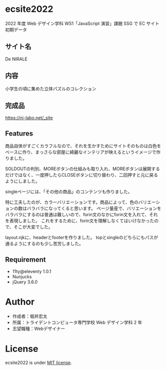 # ecsite2022

<!-- 初期データは削除します。 -->

2022 年度 Web デザイン学科 WS1「JavaScript 演習」課題 SSG で EC サイト初期データ

## サイト名
De NIRALE

## 内容
小学生の頃に集めた立体パズルのコレクション

## 完成品

<!-- 完成後、ここにURLを貼ってください。-->
https://ni-labo.net/_site

## Features

<!-- セールスポイントや差別化などを説明する。-->
商品自体がすごくカラフルなので、それを生かすためにサイトそのものは白色をベースに作り、まっさらな部屋に綺麗なインテリアが映えるというイメージで作りました。

SOLDOUTの判別、MOREボタンの仕組みも取り入れ、MOREボタンは展開するだけではなく、一度押したらCLOSEボタンに切り替わり、二回押すと元に戻るようにしました。

singleページには、「その他の商品」のコンテンツも作りました。

特に工夫したのが、カラーバリエーションです。商品によって、色のバリエーションの数はバラバラになってくると思います。
ページ量産で、バリエーションをバラバラにするのは普通は難しいので、forin文のなかにforin文を入れて、それを表現しました。
これをするために、forin文を理解しなくてはいけなかったので、そこが大変でした。

layout.njkに、headerとfooterを作りました。
topとsingleのどちらにもパスが通るようにするのも少し苦労しました。


## Requirement

- 11ty@eleventy 1.0.1
- Nunjucks
- jQuery 3.6.0

# Author

- 作成者：堀井宏太
- 所属：トライデントコンピュータ専門学校 Web デザイン学科 2 年
- 志望職種：Webデザイナー

# License

ecsite2022 is under [MIT license](https://en.wikipedia.org/wiki/MIT_License).
